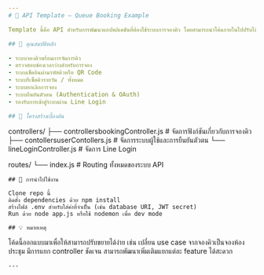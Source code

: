 ```yaml
---
# 🔧 API Template – Queue Booking Example

Template นี้คือ API สำหรับการพัฒนาแอปพลิเคชันที่ต้องใช้ระบบการจองคิว โดยสามารถนำโค้ดภายในไปปรับใช้กับระบบอื่น ๆ ได้อย่างง่ายดาย เช่น ระบบนัดหมาย, ระบบจองห้อง, ระบบเช็คอิน, หรืออื่น ๆ

## 📌 คุณสมบัติหลัก

- ระบบจองคิวพร้อมการจัดการคิว
- ตรวจสอบช่องเวลาว่างสำหรับการจอง
- ระบบเช็คอินผ่านรหัสคิวหรือ QR Code
- ระบบรีเซ็ตคิวรายวัน / ทั้งหมด
- ระบบยกเลิกการจอง
- ระบบยืนยันตัวตน (Authentication & OAuth)
- รองรับการเข้าสู่ระบบผ่าน Line Login

## 📁 โครงสร้างเบื้องต้น

```
controllers/
  ├── controllersbookingController.js     # จัดการฟังก์ชันเกี่ยวกับการจองคิว
  ├── contollersuserContollers.js         # จัดการระบบผู้ใช้และการยืนยันตัวตน
  └── lineLoginController.js              # จัดการ Line Login

routes/
  └── index.js                            # Routing ทั้งหมดของระบบ API
```
## 🔌 การนำไปใช้งาน

Clone repo นี้
ติดตั้ง dependencies ด้วย npm install
สร้างไฟล์ .env สำหรับใส่ค่าที่จำเป็น (เช่น database URI, JWT secret)
Run ด้วย node app.js หรือใช้ nodemon เพื่อ dev mode

## 💡 หมายเหตุ
```
โค้ดนี้ออกแบบมาเพื่อให้สามารถปรับขยายได้ง่าย เช่น เปลี่ยน use case จากจองคิวเป็นจองห้องประชุม
มีการแยก controller ชัดเจน สามารถพัฒนาเพิ่มเติมแยกแต่ละ feature ได้สะดวก
```
---
```

